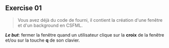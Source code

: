 ## Exercise 01

> Vous avez déjà du code de fourni, il contient la création d'une fenêtre et d'un background en CSFML.

**_Le but_**: fermer la fenêtre quand un utilisateur clique sur la **croix** de la fenêtre et/ou sur la touche **q** de son clavier.
